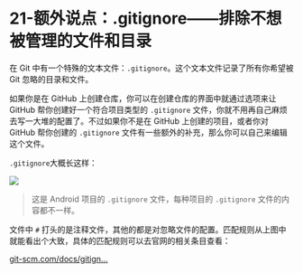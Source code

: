 # 21-额外说点：.gitignore——排除不想被管理的文件和目录

在 Git 中有一个特殊的文本文件：`.gitignore`。这个文本文件记录了所有你希望被 Git 忽略的目录和文件。

如果你是在 GitHub 上创建仓库，你可以在创建仓库的界面中就通过选项来让 GitHub 帮你创建好一个符合项目类型的 `.gitignore` 文件，你就不用再自己麻烦去写一大堆的配置了。不过如果你不是在 GitHub 上创建的项目，或者你对 GitHub 帮你创建的 `.gitignore` 文件有一些额外的补充，那么你可以自己来编辑这个文件。

`.gitignore`大概长这样：

![](https://user-gold-cdn.xitu.io/2017/11/22/15fe3f2100f33d2a?imageView2/0/w/1280/h/960/format/webp/ignore-error/1)

> 这是 Android 项目的 `.gitignore` 文件，每种项目的 `.gitignore` 文件的内容都不一样。

文件中 `#` 打头的是注释文件，其他的都是对忽略文件的配置。匹配规则从上图中就能看出个大致，具体的匹配规则可以去官网的相关条目查看：

[git-scm.com/docs/gitign…](https://link.juejin.im/?target=https%3A%2F%2Fgit-scm.com%2Fdocs%2Fgitignore)
